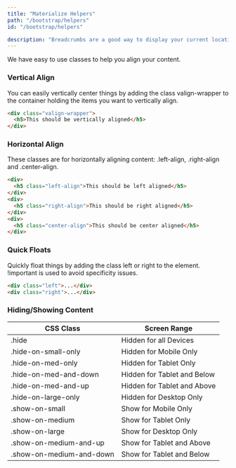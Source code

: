 ```yaml
---
title: "Materialize Helpers"
path: "/bootstrap/helpers"
id: "/bootstrap/helpers"

description: "Breadcrumbs are a good way to display your current location. This is usually used when you have multiple layers of content."
---
```


We have easy to use classes to help you align your content.

### Vertical Align

You can easily vertically center things by adding the class valign-wrapper to the container holding the items you want to vertically align.

```html
<div class="valign-wrapper">
  <h5>This should be vertically aligned</h5>
</div>
 ```       
### Horizontal Align

These classes are for horizontally aligning content: .left-align, .right-align and .center-align.

```html
<div>
  <h5 class="left-align">This should be left aligned</h5>
</div>
<div>
  <h5 class="right-align">This should be right aligned</h5>
</div>
<div>
  <h5 class="center-align">This should be center aligned</h5>
</div>
```

### Quick Floats

Quickly float things by adding the class left or right to the element. !important is used to avoid specificity issues.

```html
<div class="left">...</div>
<div class="right">...</div>
```

### Hiding/Showing Content

| CSS Class                | Screen Range                |
|--------------------------|-----------------------------|
| .hide                    | Hidden for all Devices      |
| .hide-on-small-only      | Hidden for Mobile Only      |
| .hide-on-med-only        | Hidden for Tablet Only      |
| .hide-on-med-and-down    | Hidden for Tablet and Below |
| .hide-on-med-and-up      | Hidden for Tablet and Above |
| .hide-on-large-only      | Hidden for Desktop Only     |
| .show-on-small           | Show for Mobile Only        |
| .show-on-medium          | Show for Tablet Only        |
| .show-on-large           | Show for Desktop Only       |
| .show-on-medium-and-up   | Show for Tablet and Above   |
| .show-on-medium-and-down | Show for Tablet and Below   |
